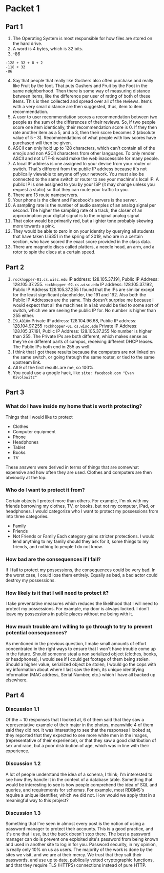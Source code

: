 # Packet 1
## Part 1
1. The Operating System is most responsible for how files are stored on the hard drive.
2. A word is 4 bytes, which is 32 bits.
3. -86 
```
-128 + 32 + 8 + 2
-118 + 32 
-86
```
4. Say that people that really like Gushers also often purchase and really like Fruit by 
the foot. That puts Gushers and Fruit by the Foot in the same neighborhood. Then there is some
way of measuring distance between items, like the difference per user of rating of both of these
items. This is then collected and spread over all of the reviews. Items with a very small distance
are then suggested, thus, item to item recommendation.
5. A user to user recommendation scores a recommendation between two people as the sum of the differences of their reviews. So, if two people score one item identically, their recommendation score is 0. If they then rate another item as a 5, and a 3, then their score becomes 2 (absolute value of 5 - 3). Recommendations of what people with low scores have purchased will then be given.
6. ASCII can only hold up to 128 characters, which can't contain all of the emojis and non ASCII characters from other languages. To only render ASCII and not UTF-8 would make the web inaccessible for many people.
7. A local IP address is one assigned to your device from your router or switch. That's different from the public IP address because it's not publically viewable to anyone off your network. You must also be connected to the same switch or router to see your machine's local IP. A public IP is one assigned to you by your ISP (it may change unless you request a static) so that they can route your traffic to you. 
8. There are 13 route nameservers.
9. Your phone is the client and Facebook's servers is the server.
10. A sampling rate is the number of audio samples of an analog signal per second. The higher the sampling rate of a track, the closer of an approximation your digital signal is to the original analog signal. 
11. That color would be primarily red, but a lighter tone probably skewing more towards a pink.
12. They would be able to zero in on your identity by querying all students that have taken LIS351 in the spring of 2019, who are in a certain section, who have scored the exact score provided in the class data.
13. There are magnetic discs called platters, a needle head, an arm, and a rotor to spin the discs at a certain speed.
## Part 2
1. `rockhopper-01.cs.wisc.edu` IP address: 128.105.37.191, Public IP Address: 128.105.37.255. `rockhopper-02.cs.wisc.edu` IP address: 128.105.37.192, Public IP Address 128.105.37.255
I found that the IPs are similar except for the least significant placeholder, the 191 and 192. Also both the Public IP Addresses are the same. This doesn't surprise me because I would expect that all the machines in a lab would be tied to some sort of switch, which we are seeing the public IP for. No number is higher than 255 either.
2. `ISLAB18m` Private IP address: 128.104.96.68, Public IP address: 128.104.97.255
`rockhopper-01.cs.wisc.edu` Private IP Address: 128.105.37.191, Public IP Address: 128.105.37.255
No number is higher than 255. The Private IPs are both different, which makes sense as they're on different parts of campus,  receiving different DHCP leases. The Public IPs both end in 255 as well.
3. I think that I got these results because the computers are not linked on the same switch, or going through the same router, or tied to the same upstream link. 
4. All 9 of the first results are me, so 100%.
5. You could use a google hack, like `site: facebook.com "Evan Kivolowitz"`

## Part 3
### What do I have inside my home that is worth protecting?
Things that I would like to protect
* Clothes
* Computer equipment
* Phone
* Headphones
* Tablet
* Books
* TV

These answers were derived in terms of things that are somewhat expensive and how often they are used. Clothes and computers are then obviously at the top.
### Who do I want to protect it from?
Certain objects I protect more than others. For example, I'm ok with my friends borrowing my clothes, TV, or books, but not my computer, iPad, or headphones. I would categorize who I want to protect my possessions from into three categories.
* Family
* Friends
* Not Friends or Family
Each category gains stricter protections. I would lend anything to my family should they ask for it, some things to my friends, and nothing to people I do not know.
### How bad are the consequences if I fail?
If I fail to protect my possessions, the consequences could be very bad. In the worst case, I could lose them entirely. Equally as bad, a bad actor could destroy my possessions.
### How likely is it that I will need to protect it?
I take preventative measures which reduces the likelihood that I will need to protect my possessions. For example, my door is always locked. I don't leave my possessions in public places without me being with it.
### How much trouble am I willing to go through to try to prevent potential consequences?
As mentioned in the previous question, I make small amounts of effort concentrated in the right ways to ensure that I won't have trouble come up in the future. Should someone steal a non serialized object (clothes, books, or headphones), I would see if I could get footage of them being stolen. Should a higher value, serialized object be stolen, I would go the cops with my information about where I last saw the item, its unique identifying information (MAC address, Serial Number, etc.) which I have all backed up elsewhere.
## Part 4
### Discussion 1.1
Of the ~ 10 responses that I looked at, 6 of them said that they saw a representative example of their major in the photos, meanwhile 4 of them said they did not. It was interesting to see that the responses I looked at, they reported that they expected to see more white men in the images, (representative of their experience), or that they saw a good distribution of sex and race, but a poor distribution of age, which was in line with their experience.
### Discussion 1.2
A lot of people understand the idea of a schema, I think; I'm interested to see how they handle it in the context of a database table. Something that would be interesting to see is how people comprehend the idea of SQL and queries, and requirements for schemas. For example, most RDBMS's require a unique identifier, which we did not. How would we apply that in a meaningful way to this project? 
### Discussion 1.3
Something that I've seen in almost every post is the notion of using a password manager to protect their accounts. This is a good practice, and it's one that I use, but the buck doesn't stop there. The best a password manager can do is prevent one exploited site's password from being known and used in another site to log in for you. Password security, in my opinion, is really only 10% on us as users. The majority of the work is done by the sites we visit, and we are at their mercy. We trust that they salt their passwords, and use up to date, publically vetted cryptographic functions, and that they require TLS (HTTPS) connections instead of pure HTTP. 